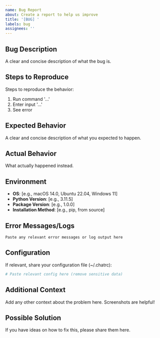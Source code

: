 ```yaml
---
name: Bug Report
about: Create a report to help us improve
title: '[BUG] '
labels: bug
assignees: ''
---
```


## Bug Description
A clear and concise description of what the bug is.

## Steps to Reproduce
Steps to reproduce the behavior:
1. Run command '...'
2. Enter input '...'
3. See error

## Expected Behavior
A clear and concise description of what you expected to happen.

## Actual Behavior
What actually happened instead.

## Environment
- **OS**: [e.g., macOS 14.0, Ubuntu 22.04, Windows 11]
- **Python Version**: [e.g., 3.11.5]
- **Package Version**: [e.g., 1.0.0]
- **Installation Method**: [e.g., pip, from source]

## Error Messages/Logs
```
Paste any relevant error messages or log output here
```

## Configuration
If relevant, share your configuration file (~/.chatrc):
```yaml
# Paste relevant config here (remove sensitive data)
```

## Additional Context
Add any other context about the problem here. Screenshots are helpful!

## Possible Solution
If you have ideas on how to fix this, please share them here.
